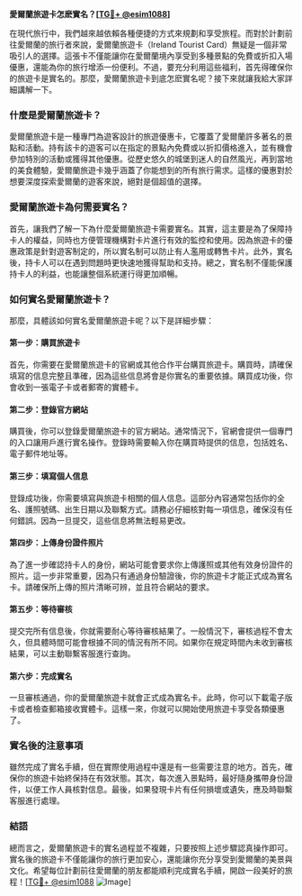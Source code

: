**愛爾蘭旅遊卡怎麽實名？[[TG💪+ @esim1088](https://t.me/s/esim1088)]**

在現代旅行中，我們越來越依賴各種便捷的方式來規劃和享受旅程。而對於計劃前往愛爾蘭的旅行者來說，愛爾蘭旅遊卡（Ireland Tourist Card）無疑是一個非常吸引人的選擇。這張卡不僅能讓你在愛爾蘭境內享受到多種景點的免費或折扣入場優惠，還能為你的旅行增添一份便利。不過，要充分利用這些福利，首先得確保你的旅遊卡是實名的。那麼，愛爾蘭旅遊卡到底怎麽實名呢？接下來就讓我給大家詳細講解一下。

### 什麼是愛爾蘭旅遊卡？

愛爾蘭旅遊卡是一種專門為遊客設計的旅遊優惠卡，它覆蓋了愛爾蘭許多著名的景點和活動。持有該卡的遊客可以在指定的景點內免費或以折扣價格進入，並有機會參加特別的活動或獲得其他優惠。從歷史悠久的城堡到迷人的自然風光，再到當地的美食體驗，愛爾蘭旅遊卡幾乎涵蓋了你能想到的所有旅行需求。這樣的優惠對於想要深度探索愛爾蘭的遊客來說，絕對是個超值的選擇。

### 愛爾蘭旅遊卡為何需要實名？

首先，讓我們了解一下為什麼愛爾蘭旅遊卡需要實名。其實，這主要是為了保障持卡人的權益，同時也方便管理機構對卡片進行有效的監控和使用。因為旅遊卡的優惠政策是針對遊客制定的，所以實名制可以防止有人濫用或轉售卡片。此外，實名後，持卡人可以在遇到問題時更快速地獲得幫助和支持。總之，實名制不僅能保護持卡人的利益，也能讓整個系統運行得更加順暢。

### 如何實名愛爾蘭旅遊卡？

那麼，具體該如何實名愛爾蘭旅遊卡呢？以下是詳細步驟：

#### 第一步：購買旅遊卡

首先，你需要在愛爾蘭旅遊卡的官網或其他合作平台購買旅遊卡。購買時，請確保填寫的信息完整且準確，因為這些信息將會是你實名的重要依據。購買成功後，你會收到一張電子卡或者郵寄的實體卡。

#### 第二步：登錄官方網站

購買後，你可以登錄愛爾蘭旅遊卡的官方網站。通常情況下，官網會提供一個專門的入口讓用戶進行實名操作。登錄時需要輸入你在購買時提供的信息，包括姓名、電子郵件地址等。

#### 第三步：填寫個人信息

登錄成功後，你需要填寫與旅遊卡相關的個人信息。這部分內容通常包括你的全名、護照號碼、出生日期以及聯繫方式。請務必仔細核對每一項信息，確保沒有任何錯誤。因為一旦提交，這些信息將無法輕易更改。

#### 第四步：上傳身份證件照片

為了進一步確認持卡人的身份，網站可能會要求你上傳護照或其他有效身份證件的照片。這一步非常重要，因為只有通過身份驗證後，你的旅遊卡才能正式成為實名卡。請確保所上傳的照片清晰可辨，並且符合網站的要求。

#### 第五步：等待審核

提交完所有信息後，你就需要耐心等待審核結果了。一般情況下，審核過程不會太久，但具體時間可能會根據不同的情況有所不同。如果你在規定時間內未收到審核結果，可以主動聯繫客服進行查詢。

#### 第六步：完成實名

一旦審核通過，你的愛爾蘭旅遊卡就會正式成為實名卡。此時，你可以下載電子版卡或者檢查郵箱接收實體卡。這樣一來，你就可以開始使用旅遊卡享受各類優惠了。

### 實名後的注意事項

雖然完成了實名手續，但在實際使用過程中還是有一些需要注意的地方。首先，確保你的旅遊卡始終保持在有效狀態。其次，每次進入景點時，最好隨身攜帶身份證件，以便工作人員核對信息。最後，如果發現卡片有任何損壞或遺失，應及時聯繫客服進行處理。

### 結語

總而言之，愛爾蘭旅遊卡的實名過程並不複雜，只要按照上述步驟認真操作即可。實名後的旅遊卡不僅能讓你的旅行更加安心，還能讓你充分享受到愛爾蘭的美景與文化。希望每位計劃前往愛爾蘭的朋友都能順利完成實名手續，開啟一段美好的旅程！[[TG💪+ @esim1088](https://t.me/s/esim1088) ![Image](https://i.postimg.cc/4NQfJmqS/Snipaste-2025-05-13-00-14-12.png)]